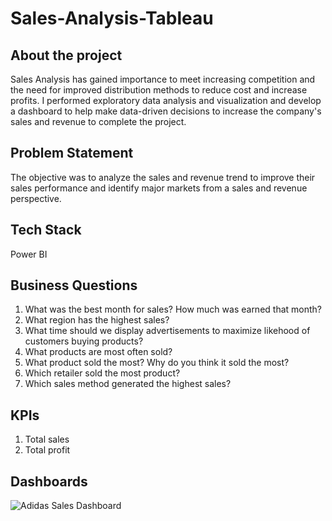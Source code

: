 # Sales-Analysis-Tableau

## About the project
Sales Analysis has gained importance to meet increasing competition and the need for improved distribution methods to reduce cost and increase profits. I performed exploratory data analysis and visualization and develop a dashboard to help make data-driven decisions to increase the company's sales and revenue to complete the project. 

## Problem Statement
The objective was to analyze the sales and revenue trend to improve their sales performance and identify major markets from a sales and revenue perspective.

## Tech Stack
Power BI

## Business Questions
1. What was the best month for sales? How much was earned that month?
2. What region has the highest sales?
3. What time should we display advertisements to maximize likehood of customers buying products?
4. What products are most often sold?
5. What product sold the most? Why do you think it sold the most?
6. Which retailer sold the most product?
7. Which sales method generated the highest sales?

## KPIs
1. Total sales 
2. Total profit 

## Dashboards
![Adidas Sales Dashboard](https://user-images.githubusercontent.com/115374063/230192582-b281333c-4074-44ed-aeee-2ca9a5fd4ead.png)
